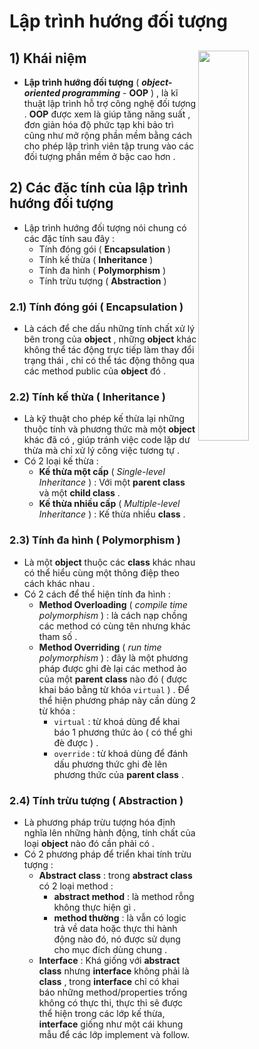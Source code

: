 # Lập trình hướng đối tượng 
## **1) Khái niệm** <img src=https://i.imgur.com/5yjNoym.png align=right width=40%>
- **Lập trình hướng đối tượng** ( ***object-oriented programming*** - **OOP** ) , là kĩ thuật lập trình hỗ trợ công nghệ đối tượng . **OOP** được xem là giúp tăng năng suất , đơn giản hóa độ phức tạp khi bảo trì cũng như mở rộng phần mềm bằng cách cho phép lập trình viên tập trung vào các đối tượng phần mềm ở bậc cao hơn . 
## **2) Các đặc tính của lập trình hướng đối tượng**
- Lập trình hướng đối tượng nói chung có các đặc tính sau đây :
    - Tính đóng gói ( **Encapsulation** )
    - Tính kế thừa ( **Inheritance** )
    - Tính đa hình ( **Polymorphism** )
    - Tính trừu tượng ( **Abstraction** )
### **2.1) Tính đóng gói ( **Encapsulation** )**
- Là cách để che dấu những tính chất xử lý bên trong của **object** , những **object** khác không thể tác động trực tiếp làm thay đổi trạng thái , chỉ có thể tác động thông qua các method public của **object** đó .
### **2.2) Tính kế thừa ( **Inheritance** )**
- Là kỹ thuật cho phép kế thừa lại những thuộc tính và phương thức mà một **object** khác đã có , giúp tránh việc code lặp dư thừa mà chỉ xử lý công việc tương tự .
- Có 2 loại kế thừa :
    - **Kế thừa một cấp** ( *Single-level Inheritance* ) : Với một **parent class** và một **child class** .
    - **Kế thừa nhiều cấp** ( *Multiple-level Inheritance* ) : Kế thừa nhiều **class** .
### **2.3) Tính đa hình ( **Polymorphism** )**
- Là một **object** thuộc các **class** khác nhau có thể hiểu cùng một thông điệp theo cách khác nhau .
- Có 2 cách để thể hiện tính đa hình :
    - **Method Overloading** ( *compile time polymorphism* ) : là cách nạp chồng các method có cùng tên nhưng khác tham số .
    - **Method Overriding** ( *run time polymorphism* ) : đây là một phương pháp được ghi đè lại các method ảo của một **parent class** nào đó ( được khai báo bằng từ khóa `virtual` ) . Để thể hiện phương pháp này cần dùng 2 từ khóa :
        - `virtual` : từ khoá dùng để khai báo 1 phương thức ảo ( có thể ghi đè được ) .
        - `override` : từ khoá dùng để đánh dấu phương thức ghi đè lên phương thức của **parent class** .
### **2.4) Tính trừu tượng ( **Abstraction** )**
- Là phương pháp trừu tượng hóa định nghĩa lên những hành động, tính chất của loại **object** nào đó cần phải có .
- Có 2 phương pháp để triển khai tính trừu tượng :
    - **Abstract class** : trong **abstract class** có 2 loại method :
        - **abstract method** : là method rỗng không thực hiện gì .
        - **method thường** : là vẫn có logic trả về data hoặc thực thi hành động nào đó, nó được sử dụng cho mục đích dùng chung .
    - **Interface** : Khá giống với **abstract class** nhưng **interface** không phải là **class** , trong **interface** chỉ  có khai báo những method/properties trống không có thực thi, thực thi sẽ được thể hiện trong các lớp kế thừa, **interface** giống như một cái khung mẫu để các lớp implement và follow.